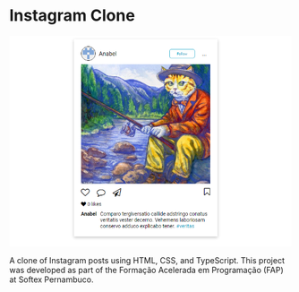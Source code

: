 # Instagram Clone

![Imagem do projeto - clone de posts do insta](./src/clone_insta_2.png)

A clone of Instagram posts using HTML, CSS, and TypeScript. This project was developed as part of the Formação Acelerada em Programação (FAP) at Softex Pernambuco.
